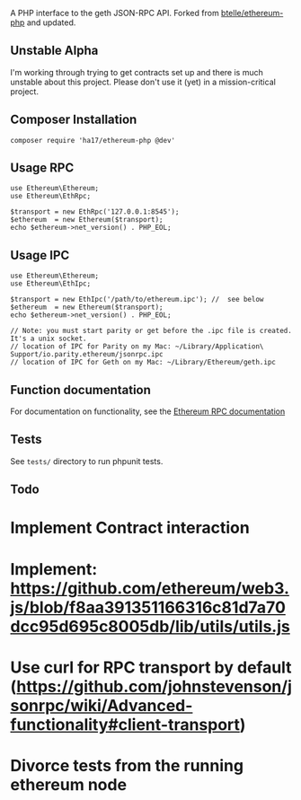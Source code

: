 A PHP interface to the geth JSON-RPC API.  Forked from [btelle/ethereum-php](http://github.com/btelle/ethereum-php) and updated.

## Unstable Alpha
I'm working through trying to get contracts set up and there is much unstable about this project. Please don't use it
(yet) in a mission-critical project.

## Composer Installation
    composer require 'ha17/ethereum-php @dev' 

## Usage RPC
    use Ethereum\Ethereum;
    use Ethereum\EthRpc;

    $transport = new EthRpc('127.0.0.1:8545');
    $ethereum  = new Ethereum($transport);
    echo $ethereum->net_version() . PHP_EOL;

## Usage IPC
    use Ethereum\Ethereum;
    use Ethereum\EthIpc;

    $transport = new EthIpc('/path/to/ethereum.ipc'); //  see below
    $ethereum  = new Ethereum($transport);
    echo $ethereum->net_version() . PHP_EOL;

    // Note: you must start parity or get before the .ipc file is created. It's a unix socket.
    // location of IPC for Parity on my Mac: ~/Library/Application\ Support/io.parity.ethereum/jsonrpc.ipc
    // location of IPC for Geth on my Mac: ~/Library/Ethereum/geth.ipc

## Function documentation
For documentation on functionality, see the [Ethereum RPC documentation](http://ethereum.gitbooks.io/frontier-guide/content/rpc.html)

## Tests
See `tests/` directory to run phpunit tests.

## Todo
  # Implement Contract interaction
  # Implement: https://github.com/ethereum/web3.js/blob/f8aa391351166316c81d7a70dcc95d695c8005db/lib/utils/utils.js
  # Use curl for RPC transport by default (https://github.com/johnstevenson/jsonrpc/wiki/Advanced-functionality#client-transport)
  # Divorce tests from the running ethereum node
